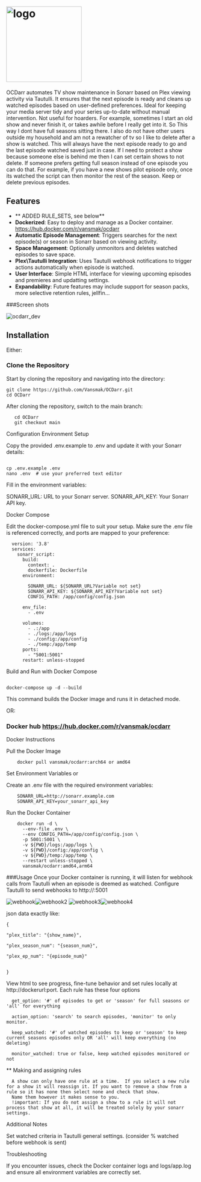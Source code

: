 #  <img src="https://github.com/Vansmak/OCDarr/assets/16037573/f802fece-e884-4282-8eb5-8c07aac1fd16" alt="logo" width="200"/>


OCDarr automates TV show maintenance in Sonarr based on Plex viewing activity via Tautulli. It ensures that the next episode is ready and cleans up watched episodes based on user-defined preferences. Ideal for keeping your media server tidy and your series up-to-date without manual intervention. Not useful for hoarders.  For example, sometimes I start an old show and never finish it, or takes awhile before I really get into it. So This way I dont have full seasons sitting there. I also do not have other users outside my household and am not a rewatcher of tv so I like to delete after a show is watched. This will always have the next episode ready to go and the last episode watched saved just in case.  If I need to protect a show because someone else is behind me then I can set certain shows to not delete.  If someone prefers getting full season instead of one episode you can do that. For example, if you have a new shows pilot episode only, once its watched the script can then monitor the rest of the season. Keep or delete previous episodes.  

## Features
- ** ADDED RULE_SETS, see below**
- **Dockerized**: Easy to deploy and manage as a Docker container.
    https://hub.docker.com/r/vansmak/ocdarr 
- **Automatic Episode Management**: Triggers searches for the next episode(s) or season in Sonarr based on viewing activity.
- **Space Management**: Optionally unmonitors and deletes watched episodes to save space.
- **Plex\Tautulli Integration**: Uses Tautulli webhook notifications to trigger actions automatically when episode is watched.
- **User Interface**: Simple HTML interface for viewing upcoming episodes and premieres and updatting settings.
- **Expandability**: Future features may include support for season packs, more selective retention rules, jellfin...

###Screen shots  

![ocdarr_dev](https://github.com/Vansmak/OCDarr/assets/16037573/5491d694-2e9a-46fb-a1f8-539dcaf661df)

## Installation
Either:
### Clone the Repository

Start by cloning the repository and navigating into the directory:

```
git clone https://github.com/Vansmak/OCDarr.git
cd OCDarr
```
 After cloning the repository, switch to the main branch:
```
   cd OCDarr
   git checkout main
```
Configuration
Environment Setup

Copy the provided .env.example to .env and update it with your Sonarr details:

```

cp .env.example .env
nano .env  # use your preferred text editor
```
Fill in the environment variables:
  
  SONARR_URL: URL to your Sonarr server.
  SONARR_API_KEY: Your Sonarr API key.
  
Docker Compose

Edit the docker-compose.yml file to suit your setup. Make sure the .env file is referenced correctly, and ports are mapped to your preference:
```
  version: '3.8'
  services:
    sonarr_script:
      build:
        context: .
        dockerfile: Dockerfile
      environment:
        
        SONARR_URL: ${SONARR_URL?Variable not set}
        SONARR_API_KEY: ${SONARR_API_KEY?Variable not set}
        CONFIG_PATH: /app/config/config.json
        
      env_file:
        - .env
  
      volumes:
        - .:/app
        - ./logs:/app/logs
        - ./config:/app/config
        - ./temp:/app/temp
      ports:
        - "5001:5001"
      restart: unless-stopped
```

Build and Run with Docker Compose

```

docker-compose up -d --build
```
This command builds the Docker image and runs it in detached mode.


OR:

### Docker hub https://hub.docker.com/r/vansmak/ocdarr

Docker Instructions

   Pull the Docker Image
```
    docker pull vansmak/ocdarr:arch64 or amd64
```
  


   Set Environment Variables or

  Create an .env file with the required environment variables:
```
    SONARR_URL=http://sonarr.example.com
    SONARR_API_KEY=your_sonarr_api_key
```
  Run the Docker Container
```
    docker run -d \
      --env-file .env \
      --env CONFIG_PATH=/app/config/config.json \
      -p 5001:5001 \
      -v ${PWD}/logs:/app/logs \
      -v ${PWD}/config:/app/config \
      -v ${PWD}/temp:/app/temp \
      --restart unless-stopped \
      vansmak/ocdarr:amd64,arm64

```
###Usage
Once your Docker container is running, it will listen for webhook calls from Tautulli when an episode is deemed as watched. Configure Tautulli to send webhooks to http://<docker-host-ip>:5001

![webhook](https://github.com/Vansmak/OCDarr/assets/16037573/cf0db503-d730-4a9c-b83e-2d21a3430ece)![webhook2](https://github.com/Vansmak/OCDarr/assets/16037573/45be66c2-1869-49c1-8074-9081ed7c913b)
![webhook3](https://github.com/Vansmak/OCDarr/assets/16037573/24f02a75-2100-4b2a-9137-ce1e68803d1f)![webhook4](https://github.com/Vansmak/OCDarr/assets/16037573/f82198fc-e4c4-40ec-a9c7-551b2d8cdccd)

json data exactly like:
```
{

"plex_title": "{show_name}",

"plex_season_num": "{season_num}",

"plex_ep_num": "{episode_num}"


}

```

View html to see progress, fine-tune behavior and set rules locally at http://dockerurl:port.
Each rule has these four options

      get_option: '#' of episodes to get or 'season' for full seasons or 'all' for everything
  
      action_option: 'search' to search episodes, 'monitor' to only monitor.
  
      keep_watched: '#' of watched episodes to keep or 'season' to keep current seasons episodes only OR 'all' will keep everything (no deleting)
  
      monitor_watched: true or false, keep watched episodes monitored or not

** Making and assigning rules

      A show can only have one rule at a time.  If you select a new rule for a show it will reassign it. If you want to remove a show from a rule so it has none then select none and check that show.
      Name them however it makes sense to you.
      !important: If you do not assign a show to a rule it will not process that show at all, it will be treated solely by your sonarr settings.

Additional Notes

  Set watched criteria in Tautulli general settings. (consider % watched before webhook is sent)
   
Troubleshooting

If you encounter issues, check the Docker container logs and logs/app.log and ensure all environment variables are correctly set.
